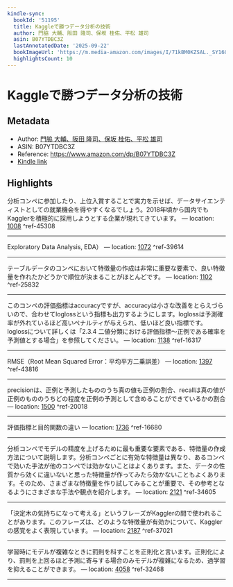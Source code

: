 ```yaml
---
kindle-sync:
  bookId: '51195'
  title: Kaggleで勝つデータ分析の技術
  author: 門脇 大輔、阪田 隆司、保坂 桂佑、平松 雄司
  asin: B07YTDBC3Z
  lastAnnotatedDate: '2025-09-22'
  bookImageUrl: 'https://m.media-amazon.com/images/I/71kBM0KZSAL._SY160.jpg'
  highlightsCount: 10
---
```

# Kaggleで勝つデータ分析の技術
## Metadata
* Author: [門脇 大輔、阪田 隆司、保坂 桂佑、平松 雄司](https://www.amazon.comundefined)
* ASIN: B07YTDBC3Z
* Reference: https://www.amazon.com/dp/B07YTDBC3Z
* [Kindle link](kindle://book?action=open&asin=B07YTDBC3Z)

## Highlights
分析コンペに参加したり、上位入賞することで実力を示せば、データサイエンティストとしての就業機会を得やすくなるでしょう。2018年頃から国内でもKagglerを積極的に採用しようとする企業が現れてきています。 — location: [1008](kindle://book?action=open&asin=B07YTDBC3Z&location=1008) ^ref-45308

---
Exploratory Data Analysis, EDA） — location: [1072](kindle://book?action=open&asin=B07YTDBC3Z&location=1072) ^ref-39614

---
テーブルデータのコンペにおいて特徴量の作成は非常に重要な要素で、良い特徴量を作れたかどうかで順位が決まることがほとんどです。 — location: [1102](kindle://book?action=open&asin=B07YTDBC3Z&location=1102) ^ref-25832

---
このコンペの評価指標はaccuracyですが、accuracyは小さな改善をとらえづらいので、合わせてloglossという指標も出力するようにします。loglossは予測確率が外れているほど高いペナルティが与えられ、低いほど良い指標です。loglossについて詳しくは「2.3.4 二値分類における評価指標～正例である確率を予測値とする場合」を参照してください。 — location: [1138](kindle://book?action=open&asin=B07YTDBC3Z&location=1138) ^ref-16317

---
RMSE（Root Mean Squared Error：平均平方二乗誤差） — location: [1397](kindle://book?action=open&asin=B07YTDBC3Z&location=1397) ^ref-43816

---
precisionは、正例と予測したもののうち真の値も正例の割合、recallは真の値が正例のもののうちどの程度を正例の予測として含めることができているかの割合 — location: [1500](kindle://book?action=open&asin=B07YTDBC3Z&location=1500) ^ref-20018

---
評価指標と目的関数の違い — location: [1736](kindle://book?action=open&asin=B07YTDBC3Z&location=1736) ^ref-16680

---
分析コンペでモデルの精度を上げるために最も重要な要素である、特徴量の作成方法について説明します。分析コンペごとに有効な特徴量は異なり、あるコンペで効いた手法が他のコンペでは効かないことはよくあります。また、データの性質から効くに違いないと思った特徴量が作ってみたら効かないこともよくあります。そのため、さまざまな特徴量を作り試してみることが重要で、その参考となるようにさまざまな手法や観点を紹介します。 — location: [2121](kindle://book?action=open&asin=B07YTDBC3Z&location=2121) ^ref-34605

---
「決定木の気持ちになって考える」というフレーズがKagglerの間で使われることがあります。このフレーズは、どのような特徴量が有効かについて、Kagglerの感覚をよく表現しています。 — location: [2187](kindle://book?action=open&asin=B07YTDBC3Z&location=2187) ^ref-37021

---
学習時にモデルが複雑なときに罰則を科すことを正則化と言います。正則化により、罰則を上回るほど予測に寄与する場合のみモデルが複雑になるため、過学習を抑えることができます。 — location: [4058](kindle://book?action=open&asin=B07YTDBC3Z&location=4058) ^ref-32468

---
